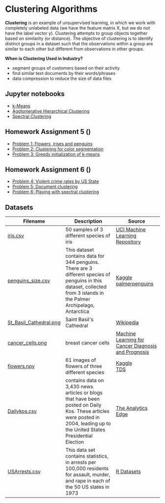# Clustering Algorithms

**Clustering** is an example of unsupervised learning, in which we work with completely unlabeled data (we have the feature matrix X, but we do not have the label vector y). Clustering attempts to group objects together based on similarity (or distance). The objective of clustering is to identify distinct groups in a dataset such that the observations within a group are similar to each other but different from observations in other groups.

**When is Clustering Used in Industry?**
- segment groups of customers based on their activity
- find similar text documents by their words/phrases
- data compression to reduce the size of data files

## Jupyter notebooks
- [k-Means](https://nbviewer.jupyter.org/github/um-perez-alvaro/Data-Science-Theory/blob/master/Jupyter%20Notebooks/Clustering%20algorithms/notebooks/k-means.ipynb)
- [Agglomerative Hierarchical Clustering](https://nbviewer.jupyter.org/github/um-perez-alvaro/Data-Science-Theory/blob/master/Jupyter%20Notebooks/Clustering%20algorithms/notebooks/Agglomerative%20Hierarchical%20Clustering.ipynb)
- [Spectral Clustering](https://nbviewer.jupyter.org/github/um-perez-alvaro/Data-Science-Theory/blob/master/Jupyter%20Notebooks/Clustering%20algorithms/notebooks/Spectral%20Clustering.ipynb)

## Homework Assignment 5 ()

- [Problem 1: Flowers, irises and penguins](https://nbviewer.jupyter.org/github/um-perez-alvaro/Data-Science-Theory/blob/master/Jupyter%20Notebooks/Clustering%20algorithms/homework/Problem%201.ipynb)
- [Problem 2: Clustering for color segmentation](https://nbviewer.jupyter.org/github/um-perez-alvaro/Data-Science-Theory/blob/master/Jupyter%20Notebooks/Clustering%20algorithms/homework/Problem%202.ipynb)
- [Problem 3: Greedy initialization of k-means](https://nbviewer.jupyter.org/github/um-perez-alvaro/Data-Science-Theory/blob/master/Jupyter%20Notebooks/Clustering%20algorithms/homework/Problem%203.ipynb)

## Homework Assignment 6 ()

- [Problem 4: Violent crime rates by US State](https://nbviewer.jupyter.org/github/um-perez-alvaro/Data-Science-Theory/blob/master/Jupyter%20Notebooks/Clustering%20algorithms/homework/Problem%204.ipynb) 
- [Problem 5: Document clustering](https://nbviewer.jupyter.org/github/um-perez-alvaro/Data-Science-Theory/blob/master/Jupyter%20Notebooks/Clustering%20algorithms/homework/Problem%205.ipynb)
- [Problem 6: Playing with spectral clustering](https://nbviewer.jupyter.org/github/um-perez-alvaro/Data-Science-Theory/blob/master/Jupyter%20Notebooks/Clustering%20algorithms/homework/Problem%206.ipynb)

## Datasets
Filename | Description |  Source
--- | --- |  --- 
[iris.csv](https://raw.githubusercontent.com/um-perez-alvaro/Data-Science-Practice-bis/master/Data/iris.csv) | 50 samples of 3 different species of iris | [UCI Machine Learning Repository](https://archive.ics.uci.edu/ml/datasets/iris)
[penguins_size.csv](https://raw.githubusercontent.com/um-perez-alvaro/Data-Science-Theory/master/Data/penguins_size.csv) | This dataset contains data for 344 penguins. There are 3 different species of penguins in this dataset, collected from 3 islands in the Palmer Archipelago, Antarctica | [Kaggle](https://www.kaggle.com/parulpandey/palmer-archipelago-antarctica-penguin-data) </br> [palmerpenguins](https://allisonhorst.github.io/palmerpenguins/)
[St_Basil_Cathedral.png](https://raw.githubusercontent.com/um-perez-alvaro/Data-Science-Theory/master/Data/St_Basil_Cathedral.png) | Saint Basil's Cathedral | [Wikipedia](https://commons.wikimedia.org/wiki/File:1_Saint_Basils_Cathedral.jpg)
[cancer_cells.png](https://raw.githubusercontent.com/um-perez-alvaro/Data-Science-Theory/master/Data/cancer_cells.png) | breast cancer cells | [Machine Learning for Cancer Diagnosis and Prognosis](http://pages.cs.wisc.edu/~olvi/uwmp/cancer.html)
[flowers.npy](https://github.com/um-perez-alvaro/Data-Science-Theory/blob/master/Data/flowers.npy?raw=true) | 61 images of flowers of three different species | [Kaggle](https://www.kaggle.com/olgabelitskaya/flower-color-images/code) </br> [TDS](https://towardsdatascience.com/how-to-cluster-images-based-on-visual-similarity-cd6e7209fe34)
[Dailykos.csv](https://raw.githubusercontent.com/um-perez-alvaro/Data-Science-Theory/master/Data/dailykos.csv) | contains data on 3,430 news articles or blogs that have been posted on Daily Kos. These articles were posted in 2004, leading up to the United States Presidential Election | [The Analytics Edge](https://ocw.mit.edu/courses/sloan-school-of-management/15-071-the-analytics-edge-spring-2017/index.htm)
[USArrests.csv](https://raw.githubusercontent.com/um-perez-alvaro/Data-Science-Theory/master/Data/USArrests.csv) | This data set contains statistics, in arrests per 100,000 residents for assault, murder, and rape in each of the 50 US states in 1973 | [R Datasets](https://www.rdocumentation.org/packages/datasets/versions/3.6.2/topics/USArrests)



